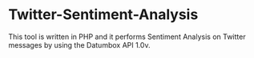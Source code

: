 Twitter-Sentiment-Analysis
==========================

This tool is written in PHP and it performs Sentiment Analysis on Twitter messages by using the Datumbox API 1.0v.

